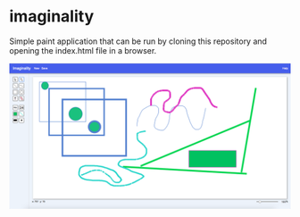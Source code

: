 # imaginality
Simple paint application that can be run by cloning this repository and opening the index.html file in a browser.

![Imaginality Screenshot](/drawing.png?raw=true "Imaginality")
